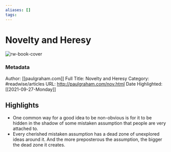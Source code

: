 ```yaml
---
aliases: []
tags:
---
```

# Novelty and Heresy

![rw-book-cover](https://readwise-assets.s3.amazonaws.com/static/images/article1.be68295a7e40.png)
### Metadata
Author: [[paulgraham.com]]
Full Title: Novelty and Heresy
Category: #readwise/articles
URL: http://paulgraham.com/nov.html
Date Highlighted: [[2021-09-27-Monday]]

## Highlights
- One common way for a good idea to be non-obvious is for it to be hidden in the
  shadow of some mistaken assumption that people are very attached to.
- Every cherished mistaken assumption has
  a dead zone of unexplored ideas around it. And the more preposterous
  the assumption, the bigger the dead zone it creates.
